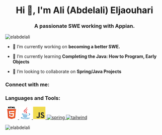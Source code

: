 <h1 align="center">Hi 👋, I'm Ali (Abdelali) Eljaouhari</h1>
<h3 align="center">A passionate SWE working with Appian.</h3>

<p align="left"> <img src="https://komarev.com/ghpvc/?username=elabdelali&label=Profile%20views&color=0e75b6&style=flat" alt="elabdelali" /> </p>

- 🔭 I’m currently working on **becoming a better SWE.**

- 🌱 I’m currently learning **Completing the Java: How to Program, Early Objects**

- 👯 I’m looking to collaborate on **Spring/Java Projects**

<h3 align="left">Connect with me:</h3>
<p align="left">
</p>

<h3 align="left">Languages and Tools:</h3>
<p align="left"> <a href="https://www.w3.org/html/" target="_blank" rel="noreferrer"> <img src="https://raw.githubusercontent.com/devicons/devicon/master/icons/html5/html5-original-wordmark.svg" alt="html5" width="40" height="40"/> </a> <a href="https://www.java.com" target="_blank" rel="noreferrer"> <img src="https://raw.githubusercontent.com/devicons/devicon/master/icons/java/java-original.svg" alt="java" width="40" height="40"/> </a> <a href="https://developer.mozilla.org/en-US/docs/Web/JavaScript" target="_blank" rel="noreferrer"> <img src="https://raw.githubusercontent.com/devicons/devicon/master/icons/javascript/javascript-original.svg" alt="javascript" width="40" height="40"/> </a> <a href="https://spring.io/" target="_blank" rel="noreferrer"> <img src="https://www.vectorlogo.zone/logos/springio/springio-icon.svg" alt="spring" width="40" height="40"/> </a> <a href="https://tailwindcss.com/" target="_blank" rel="noreferrer"> <img src="https://www.vectorlogo.zone/logos/tailwindcss/tailwindcss-icon.svg" alt="tailwind" width="40" height="40"/> </a> </p>

<p><img align="center" src="https://github-readme-streak-stats.herokuapp.com/?user=elabdelali&" alt="elabdelali" /></p>

